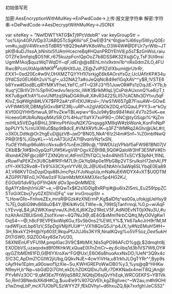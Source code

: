 初始值写死

加密:AesEncryptionWithMulKey->EnPwdCode->上传:报文是字符串
解密:字符串->DePwdCode->AesDecryptWithMulKey->JSONX


var siteKey = "NwfDWTYATG$kTj9PcVdebR"
var keyGroupStr = "os%Iijn4GPJVDp37JABQ5TcSgK6ii^oF,DwE@3^k^6I@ie%i66syi5WyyQ0Ervm#u,js@V4Wlrxm5TdBR5^t8Q29eA#VK8oWtu,O3W4W#@DFUr7yrWtb~JTpK@4uDJ!IssA,bNnitx5!UAmHcecreBq#HQsnPRDYEhV8,p5sT$zGnWoLraiuOTZFe3mfqtq$O51tK,r675kuzpFcn!QpOoZ7b8DSS#K32Xs@Cy,TsF3Ui9nsiUgmM1Aoj$quzWqTWqDY~qF,idEr@@sBEhLm!x9xtmi1b^nRs0dmZlLO,4FURwcBPcoUXIAIp$WNKR^Mehj6HX0Ja,ZE@ZvIPS%WfQ8!XkMkc4LWokF9bm3~@S,%0IuA6nBKj120llRfu7WEHRfO4qPkgHm,NK6wMQhr4N2fvYc53cgEzFZuErSwBU1n,G^qA9mNZnBLfu3A$Zd!Xbuml@rUt$rRr,E%Wk4jM4tiytqDHq^1!!r5skWSjdqjGh,GTXrOB2h^DNAcdIZ$XX1~0sd20Ec#w9V,OHXMZTQ$YYH$1I7srkjgE6k6AOrsYsGz,UcUAfirKP#34u0YdCSz0EU66h2uV%g!~,u32NA2Ta#oJeQqNcB49eI1GqXAV^^y$R,!VSTE6b8Yxw#DodBLqlRYMKVFheLYeFC,ofT~Q3FJ3^f51JuwOR#Ps1zOqJiE~Y7b,bXuq^jCBrllV2h%Sp1HOwdvu1erjctic,iW#3$rIkMtlqL!jCsPdrAUxnnQ%e6izT,tKK7u8gxK1rAY%ovUNffzqSNaDGA9lu#,X#vR34225LII57cACMx3DYtvu5qFKIvZ,Sq#Wgh8#LVX7$PP2aA^zIFrEKUl#zsI~,!VwS1W657gB7FisuAW~GOwEvVFtM#S!R,DBMg5iGxvB#1Z3Rj~uRP~n2gVdQOk2DQ,e!GQauLPYY3~e^kOyKVf00QYHH5rtwuA,9FhvZkwTBLwpwv^8oJx9#y$to9841#aV,4V7o25vK~eeHceeoG#Ub$RuNqxjMAz5R,%r3P#6^HNQ@7$O%4Huz!1!aYX7xoP8G~,ONC@tyGSqpi%^KjZmmiHlLk5VEDg4@HJ,3f#mvPHVouN2K7GnqsggXM9qW#zbWonk,KonFnNpPbpPUY%%rnUXlWu0$bp9tBdcE,#VMXRVfrJK~q3FZ^WMRq2AGhr@UkL#rI,o3XOLDdtk@Or2hgEuD@jzVB~jwD^BN0S,NkA^6!z2I4m#Snf~%Z0mbtNwQPR@3!$%,iGbyKL~~V$LnAT3UrZA7!@vanVNz1xSN,YuOEYhRup96aWccNvsuBr$5%nEm2B9c@,^19WDUzjVPkbf5aFW9B1BN07jVCKbB$r,1t#$In0ypQzFUf#5KvgVI8^OgvXZ@I9B,9Q0#QaloW3HF3E5NfV#EhiRxm$bK%o9%,N#zV~nmGHofpBtVmC%Xa6fex3N!78efH,7eJ3Nq^Fw9~jt$ZRF@czBPTZXNQltrxl,AtFmI!ZfhTQCL!e4n4Nhl5TxSCY$3pNH,1fiNLzRuwPaPEKZn3U8Cb#fR!FrM7L9r,GkYq9Ap0e1ffbGBp2VTSruIksH72ehAI,PfcfY~XK52Rvd8~Tlr9%li3CXynVYV6l,0LJ@U6xENtAh!x3aWq6SLYbqE0Ea89A1,V66KVTGsDzpiDqs88IJmcPpUYJoNupUa,mNaNuE6WDYX4vXT$U0DTMAZGPPl78FnG,H76w0zlF1UamMzMtXAM3$Xec5p4HG2KJ,EGOa0l1dvR3yGF!hQAN~dOx3pnQnMMDS,6gA%EvAk4pS#juYu7Bl401hRbdb3TwS@,!lkI7T999ct3zNCMy8D^QKIAM!D~QmB@,Eiuydb6#ZUIP1IBwtf06i6PuetYfmMgA,a@XkQ0!DNR2fmNZu$1Yz8mjh!nVJR^~e,~@QwTx$K2s1G0lgBxRPqi#@u6lxZISmL,Eu259!ppZC5ToGiXCbvj7yy0ZXDVnDFq"
var invGroupStr = "LHowGfo~FnhveZEx,mroR@Gzk#zXNErmP,Kg$aIDfq^ea$0%I3,eCKWNDVj~KhdU$0a,ufokjgUeHsy9%7Ej,0q6iG9#vB68u0$4Y,@KIk#ivGLTWle~ik,799tSjTanfrmqL%0,p~wiAqFLYEvvqL$4,jA2WKXwq!vwJXJh6,tLj6iKZp21ReLV5F,AdN0EvNT0jiXNu3U,#uhzAhAnIZBUiSm6,ZsofXvwr~4Q7Nu3@,dE4G$xMm!NrbCQ#q,MyO0VgKw1OqS4~~@,h8cF9EVPEkoWqKGu,fSvSb0ns2%EWLY%$,Yk67aAcJrH$9$r1M,MradWFjxzLbp61zV,S5pDgVMjiifUU#^^,VX1t8QsQ5Ji^p4JX,!y#NzEMuh!5#H~3H,RkxkY2HH@iYp60Sf,9kquPfJJUJ6s3KYR,NnalKQvg%o5VF5oz,$Dee5ukHD!I7iSW0,SQZ0O4xy8Se7vU30,58XNIEnU$FVFU!lM,pmpl0ac3V9C$#bMX,NIs5qPO96AFcD%g@,$2dmqht8jEXODbVS,uzaqodxdBf0fKHkW,xQuaE0I7nZmCr~ey,6ciibq1d3b1VS7W6,OY#qyGZ!bMDt61FD,G@6YXroXw^FG@Ux!,E6O6s8huoAxxNxDO,!UeN^3Q9x4cS!C3C,ApDmZ!CGlW2jiUbg,QQkvNJE~4cwYiVHa,u81rkhJLOgTYRr^^,Byp9scAyfHw1EpIm,a90owof1jzXIe~Su,KWHGREPoWwDB0%y3,%ys@qB^HHKwN9eyH,b^Np~sbGdD2i7Ght,ekDLhZGKQlDxJ1uR,r7DKKNadx4neiT8Q,jAn@lPYvMVz3OC^9,qM3Ee7FtWjiqS8R2,NQtbjD6sjQvYhEqk,WRCGEKFS~YB1Vk5o,Rm13BNedsXKdH#Cg,$uu4!e9%907QiVEh,kgZBgIivec^~W2au,m#h9OHlz1wZmqLbP,mcX7UObPLSzWYYZF,fEkDVhyl~d6hxuZQ,8jk7xxfgh!JeCSS2"